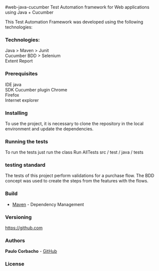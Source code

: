 #web-java-cucumber
Test Automation framework for Web applications using Java + Cucumber

This Test Automation Framework was developed using the following technologies:

### Technologies:
Java > Maven > Junit   
Cucumber BDD > Selenium  
Extent Report  

### Prerequisites

IDE java  
SDK
Cucumber plugin
Chrome  
Firefox  
Internet explorer  

### Installing 

To use the project, it is necessary to clone the repository in the local environment and update the dependencies.

### Running the tests

To run the tests just run the class Run AllTests
src / test / java / tests

### testing standard

The tests of this project perform validations for a purchase flow.
The BDD concept was used to create the steps from the features with the flows.

### Build

* [Maven](https://maven.apache.org/) - Dependency Management

### Versioning

https://github.com 

### Authors

**Paulo Corbacho** - [GitHub](https://github.com/PauloCorbacho)

### License

